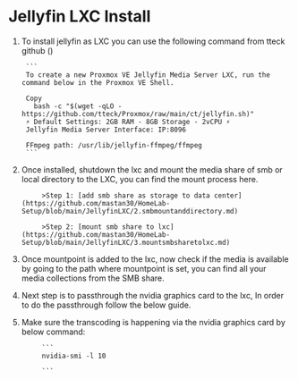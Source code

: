 # Jellyfin LXC Install


1. To install jellyfin as LXC you can use the following command from tteck github ()


		```
		To create a new Proxmox VE Jellyfin Media Server LXC, run the command below in the Proxmox VE Shell.

		Copy
		  bash -c "$(wget -qLO - https://github.com/tteck/Proxmox/raw/main/ct/jellyfin.sh)"
		⚡ Default Settings: 2GB RAM - 8GB Storage - 2vCPU ⚡
		Jellyfin Media Server Interface: IP:8096

		FFmpeg path: /usr/lib/jellyfin-ffmpeg/ffmpeg
		```

2. Once installed, shutdown the lxc and mount the media share of smb or local directory to the LXC, you can find the mount process here.

			>Step 1: [add smb share as storage to data center](https://github.com/mastan30/HomeLab-Setup/blob/main/JellyfinLXC/2.smbmountanddirectory.md)

			>Step 2: [mount smb share to lxc](https://github.com/mastan30/HomeLab-Setup/blob/main/JellyfinLXC/3.mountsmbsharetolxc.md)



3. Once mountpoint is added to the lxc, now check if the media is available by going to the path where mountpoint is set, you can find all your media collections from the SMB share.


4. Next step is to passthrough the nvidia graphics card to the lxc, In order to do the passthrough follow the below guide.


5. Make sure the transcoding is happening via the nvidia graphics card by below command:

			```
			nvidia-smi -l 10

			```